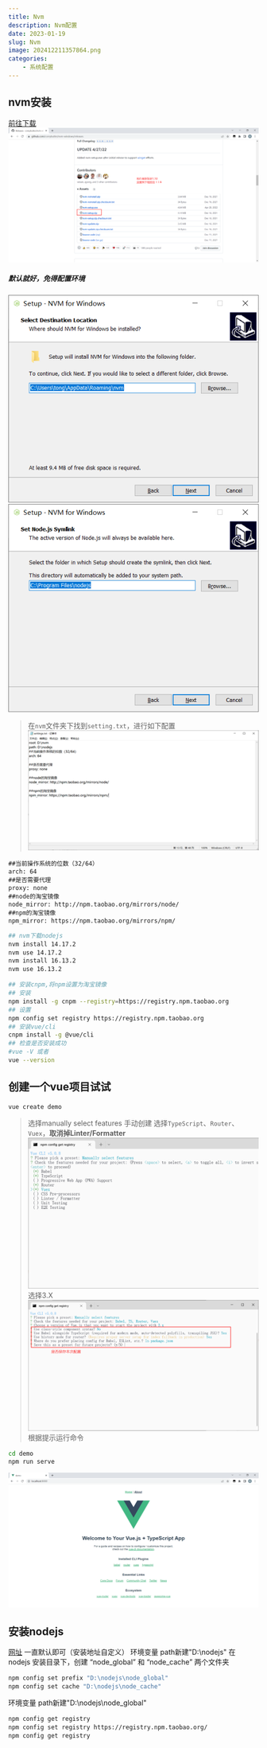```yaml
---
title: Nvm
description: Nvm配置
date: 2023-01-19
slug: Nvm
image: 202412211357864.png
categories:
    - 系统配置
---
```


## nvm安装
[前往下载](https://github.com/coreybutler/nvm-windows/releases)
![1](https://raw.githubusercontent.com/IsUnderAchiever/markdown-img/master/PicGo01/202301202037693.png)
##### 默认就好，免得配置环境
![2](https://raw.githubusercontent.com/IsUnderAchiever/markdown-img/master/PicGo01/202301202037788.png)
![3](https://raw.githubusercontent.com/IsUnderAchiever/markdown-img/master/PicGo01/202301202037422.png)
> 在`nvm`文件夹下找到`setting.txt`，进行如下配置
![4](https://raw.githubusercontent.com/IsUnderAchiever/markdown-img/master/PicGo01/202301202037973.png)
```properties
##当前操作系统的位数（32/64）
arch: 64 
##是否需要代理
proxy: none 
##node的淘宝镜像
node_mirror: http://npm.taobao.org/mirrors/node/
##npm的淘宝镜像
npm_mirror: https://npm.taobao.org/mirrors/npm/
```
```bash
## nvm下载nodejs
nvm install 14.17.2
nvm use 14.17.2
nvm install 16.13.2
nvm use 16.13.2
```
```bash
## 安装cnpm,将npm设置为淘宝镜像
## 安装
npm install -g cnpm --registry=https://registry.npm.taobao.org
## 设置
npm config set registry https://registry.npm.taobao.org
## 安装vue/cli
cnpm install -g @vue/cli
## 检查是否安装成功
#vue -V 或者
vue --version
```
## 创建一个vue项目试试
```bash
vue create demo
```
> 选择manually select features 手动创建
> 选择`TypeScript`、`Router`、`Vuex`，**取消掉Linter/Formatter**
![5](https://raw.githubusercontent.com/IsUnderAchiever/markdown-img/master/PicGo01/202301202037971.png)
> 选择3.X
![6](https://raw.githubusercontent.com/IsUnderAchiever/markdown-img/master/PicGo01/202301202037983.png)
>根据提示运行命令
```bash
cd demo
npm run serve
```
![8](https://raw.githubusercontent.com/IsUnderAchiever/markdown-img/master/PicGo01/202301202037071.png)
## 安装nodejs
[网址](https://nodejs.org/dist/v10.16.3/)
一直默认即可（安装地址自定义）
环境变量 path新建"D:\nodejs"
在 nodejs 安装目录下，创建 “node_global” 和 “node_cache” 两个文件夹
```bash
npm config set prefix "D:\nodejs\node_global"
npm config set cache "D:\nodejs\node_cache"
```
环境变量 path新建"D:\nodejs\node_global"
```bash
npm config get registry
npm config set registry https://registry.npm.taobao.org/
npm config get registry
```
